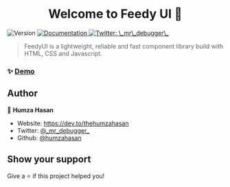 <h1 align="center">Welcome to Feedy UI 👋</h1>
<p>
  <img alt="Version" src="https://img.shields.io/badge/version-1.0.0-blue.svg?cacheSeconds=2592000" />
  <a href="https://feedyui.netlify.app/documentation/documentation.html" target="_blank">
    <img alt="Documentation" src="https://img.shields.io/badge/documentation-yes-brightgreen.svg" />
  </a>
  <a href="https://twitter.com/\_mr\_debugger\_" target="_blank">
    <img alt="Twitter: \_mr\_debugger\_" src="https://img.shields.io/twitter/follow/\_mr\_debugger\_.svg?style=social" />
  </a>
</p>

> FeedyUI is a lightweight, reliable and fast component library build with HTML, CSS and Javascript.

### ✨ [Demo](https://feedyui.netlify.app/)

## Author

👤 **Humza Hasan**

- Website: https://dev.to/thehumzahasan
- Twitter: [@\_mr_debugger\_](https://twitter.com/_mr_debugger_)
- Github: [@humzahasan](https://github.com/humzahasan)

## Show your support

Give a ⭐️ if this project helped you!
